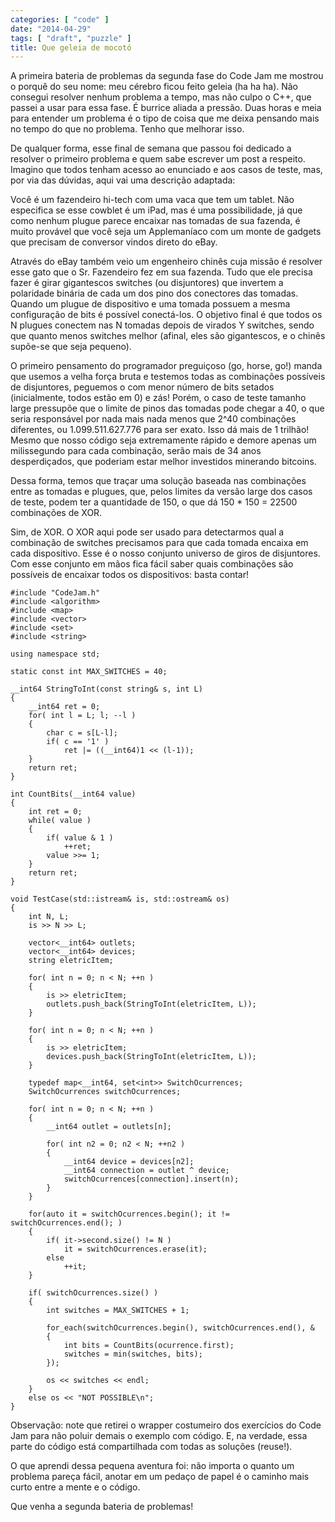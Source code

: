 ```yaml
---
categories: [ "code" ]
date: "2014-04-29"
tags: [ "draft", "puzzle" ]
title: Que geleia de mocotó
---
```

A primeira bateria de problemas da segunda fase do Code Jam me mostrou o porquê do seu nome: meu cérebro ficou feito geleia (ha ha ha). Não consegui resolver nenhum problema a tempo, mas não culpo o C++, que passei a usar para essa fase. É burrice aliada a pressão. Duas horas e meia para entender um problema é o tipo de coisa que me deixa pensando mais no tempo do que no problema. Tenho que melhorar isso.

De qualquer forma, esse final de semana que passou foi dedicado a resolver o primeiro problema e quem sabe escrever um post a respeito. Imagino que todos tenham acesso ao enunciado e aos casos de teste, mas, por via das dúvidas, aqui vai uma descrição adaptada:

Você é um fazendeiro hi-tech com uma vaca que tem um tablet. Não especifica se esse cowblet é um iPad, mas é uma possibilidade, já que como nenhum plugue parece encaixar nas tomadas de sua fazenda, é muito provável que você seja um Applemaníaco com um monte de gadgets que precisam de conversor vindos direto do eBay.

Através do eBay também veio um engenheiro chinês cuja missão é resolver esse gato que o Sr. Fazendeiro fez em sua fazenda. Tudo que ele precisa fazer é girar gigantescos switches (ou disjuntores) que invertem a polaridade binária de cada um dos pino dos conectores das tomadas. Quando um plugue de dispositivo e uma tomada possuem a mesma configuração de bits é possível conectá-los. O objetivo final é que todos os N plugues conectem nas N tomadas depois de virados Y switches, sendo que quanto menos switches melhor (afinal, eles são gigantescos, e o chinês supõe-se que seja pequeno).

O primeiro pensamento do programador preguiçoso (go, horse, go!) manda que usemos a velha força bruta e testemos todas as combinações possíveis de disjuntores, peguemos o com menor número de bits setados (inicialmente, todos estão em 0) e zás! Porém, o caso de teste tamanho large pressupõe que o limite de pinos das tomadas pode chegar a 40, o que seria responsável por nada mais nada menos que 2^40 combinações diferentes, ou 1.099.511.627.776 para ser exato. Isso dá mais de 1 trilhão! Mesmo que nosso código seja extremamente rápido e demore apenas um milissegundo para cada combinação, serão mais de 34 anos desperdiçados, que poderiam estar melhor investidos minerando bitcoins.

Dessa forma, temos que traçar uma solução baseada nas combinações entre as tomadas e plugues, que, pelos limites da versão large dos casos de teste, podem ter a quantidade de 150, o que dá 150 * 150 = 22500 combinações de XOR.

Sim, de XOR. O XOR aqui pode ser usado para detectarmos qual a combinação de switches precisamos para que cada tomada encaixa em cada dispositivo. Esse é o nosso conjunto universo de giros de disjuntores. Com esse conjunto em mãos fica fácil saber quais combinações são possíveis de encaixar todos os dispositivos: basta contar!

    #include "CodeJam.h"
    #include <algorithm>
    #include <map>
    #include <vector>
    #include <set>
    #include <string>
    
    using namespace std;
    
    static const int MAX_SWITCHES = 40;
    
    __int64 StringToInt(const string& s, int L)
    {
    	__int64 ret = 0;
    	for( int l = L; l; --l )
    	{
    		char c = s[L-l];
    		if( c == '1' )
    			ret |= ((__int64)1 << (l-1));
    	}
    	return ret;
    }
    
    int CountBits(__int64 value)
    {
    	int ret = 0;
    	while( value )
    	{
    		if( value & 1 )
    			++ret;
    		value >>= 1;
    	}
    	return ret;
    }
    
    void TestCase(std::istream& is, std::ostream& os)
    {
    	int N, L;
    	is >> N >> L;
    
    	vector<__int64> outlets;
    	vector<__int64> devices;
    	string eletricItem;
    
    	for( int n = 0; n < N; ++n )
    	{
    		is >> eletricItem;
    		outlets.push_back(StringToInt(eletricItem, L));
    	}
    
    	for( int n = 0; n < N; ++n )
    	{
    		is >> eletricItem;
    		devices.push_back(StringToInt(eletricItem, L));
    	}
    
    	typedef map<__int64, set<int>> SwitchOcurrences;
    	SwitchOcurrences switchOcurrences;
    	
    	for( int n = 0; n < N; ++n )
    	{
    		__int64 outlet = outlets[n];
    
    		for( int n2 = 0; n2 < N; ++n2 )
    		{
    			__int64 device = devices[n2];
    			__int64 connection = outlet ^ device;
    			switchOcurrences[connection].insert(n);
    		}
    	}
    
    	for(auto it = switchOcurrences.begin(); it != switchOcurrences.end(); )
    	{
    		if( it->second.size() != N )
    			it = switchOcurrences.erase(it);
    		else
    			++it;
    	}
    
    	if( switchOcurrences.size() )
    	{
    		int switches = MAX_SWITCHES + 1;
    
    		for_each(switchOcurrences.begin(), switchOcurrences.end(), &
    		{
    			int bits = CountBits(ocurrence.first);
    			switches = min(switches, bits);
    		});
    
    		os << switches << endl;
    	}
    	else os << "NOT POSSIBLE\n";
    }
    

Observação: note que retirei o wrapper costumeiro dos exercícios do Code Jam para não poluir demais o exemplo com código. E, na verdade, essa parte do código está compartilhada com todas as soluções (reuse!).

O que aprendi dessa pequena aventura foi: não importa o quanto um problema pareça fácil, anotar em um pedaço de papel é o caminho mais curto entre a mente e o código.

Que venha a segunda bateria de problemas!
